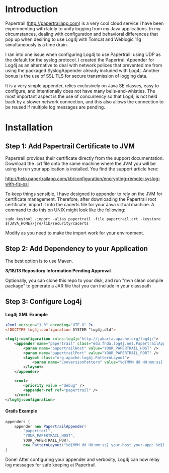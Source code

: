 # Introduction
Papertrail (<http://papertrailapp.com>) is a very cool cloud service I have been experimenting with lately to unify logging from my Java applications. In my circumstances, dealing with configuration and behavioral differences that pop up when desiring to use Log4j with Tomcat and Weblogic 11g simultaneously is a time drain.

I ran into one issue when configuring Log4j to use Papertrail: using UDP as the default for the syslog protocol. I created the Papertrail Appender for Log4j as an alternative to deal with network polices that prevented me from using the packaged SyslogAppender already included with Log4j. Another bonus is the use of SSL TLS for secure transmission of logging data.

It is a very simple appender, relies exclusively on Java SE classes, easy to configure, and intentionally does not have many bells-and-whistles. The most important aspect is the use of concurrency so that Log4j is not held back by a slower network connection, and this also allows the connection to be reused if multiple log messages are pending.

# Installation

## Step 1: Add Papertrail Certificate to JVM

Papertrail provides their certificate directly from the support documentation. Download the .crt file onto the same machine where the JVM you will be using to run your application is installed. You find the support article here:

<http://help.papertrailapp.com/kb/configuration/encrypting-remote-syslog-with-tls-ssl>

To keep things sensible, I have designed to appender to rely on the JVM for certificate management. Therefore, after downloading the Papertrail root certificate, import it into the cacerts file for your Java virtual machine. A command to do this on UNIX might look like the following:

```
sudo keytool -import -alias papertrail -file papertrail.crt -keystore ${JAVA_HOME}/jre/lib/security/cacerts
```

Modify as you need to make the import work for your environment.

## Step 2: Add Dependency to your Application

The best option is to use Maven.

**3/18/13 Repository Information Pending Approval**

Optionally, you can clone this repo to your disk, and run "mvn clean compile package" to generate a JAR file that you can include in your classpath

## Step 3: Configure Log4j

#### Log4j XML Example

```xml
<?xml version="1.0" encoding="UTF-8" ?>
<!DOCTYPE log4j:configuration SYSTEM "log4j.dtd">

<log4j:configuration xmlns:log4j="http://jakarta.apache.org/log4j/">
    <appender name="papertrail" class="edu.fhda.log4j.net.PapertrailAppender">
        <param name="papertrailHost" value="YOUR_PAPERTRAIL_HOST" />
        <param name="papertrailPort" value="YOUR_PAPERTRAIL_PORT" />
        <layout class="org.apache.log4j.PatternLayout">
            <param name="ConversionPattern" value="%d{MMM dd HH:mm:ss} your-host your-app: %d{hh:mm aa} [%c] [%t] %m %n" />
        </layout>
    </appender>

    <root>
        <priority value ="debug" />
        <appender-ref ref="papertrail" />
    </root>
</log4j:configuration>
```

#### Grails Example

```java
appenders {
    appender new PapertrailAppender(
        "papertrail",
        "YOUR_PAPERTRAIL_HOST",
        YOUR_PAPERTRAIL_PORT,
        new PatternLayout("%d{MMM dd HH:mm:ss} your-host your-app: %d{hh:mm aa} [%c] [%t] %m %n"))
}
```

Done! After configuring your appender and verbosity, Log4j can now relay log messages for safe keeping at Papertrail.